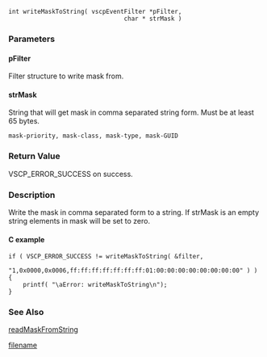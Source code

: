 

```clike
int writeMaskToString( vscpEventFilter *pFilter, 
                                char * strMask )
```

### Parameters

#### pFilter
Filter structure to write mask from.

#### strMask
String that will get mask in comma separated string form. Must be at least 65 bytes.

    mask-priority, mask-class, mask-type, mask-GUID

### Return Value
VSCP_ERROR_SUCCESS on success. 

### Description
Write the mask in comma separated form to a string. If strMask is an empty string elements in mask will be set to zero. 

#### C example

```clike
if ( VSCP_ERROR_SUCCESS != writeMaskToString( &filter, 
                "1,0x0000,0x0006,ff:ff:ff:ff:ff:ff:ff:01:00:00:00:00:00:00:00:00" ) ) {
    printf( "\aError: writeMaskToString\n");   
} 
```

### See Also
[readMaskFromString](readmaskfromstring.md)




[filename](./bottom_copyright.md ':include')